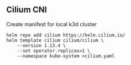 ## Cilium CNI

Create manifest for local k3d cluster

```console
helm repo add cilium https://helm.cilium.io/
helm template cilium cilium/cilium \
    --version 1.13.4 \
    --set operator.replicas=1 \
    --namespace kube-system >cilium.yaml
```
